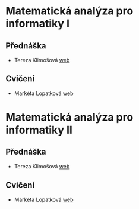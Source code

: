 # Matematická analýza pro informatiky I  
## Přednáška  
- Tereza Klimošová [web](https://iuuk.mff.cuni.cz/~tereza/)  
## Cvičení  
- Markéta Lopatková [web](http://ufal.mff.cuni.cz/marketa-lopatkova)  
  
# Matematická analýza pro informatiky II  
## Přednáška  
- Tereza Klimošová [web](https://iuuk.mff.cuni.cz/~tereza/)  
## Cvičení  
- Markéta Lopatková [web](http://ufal.mff.cuni.cz/marketa-lopatkova)  
